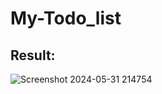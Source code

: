 # My-Todo_list

## Result: 

![Screenshot 2024-05-31 214754](https://github.com/Falnofall/My-Todo_list/assets/114171656/e84a37b1-510a-451a-96ae-2aa0e826d35a)
